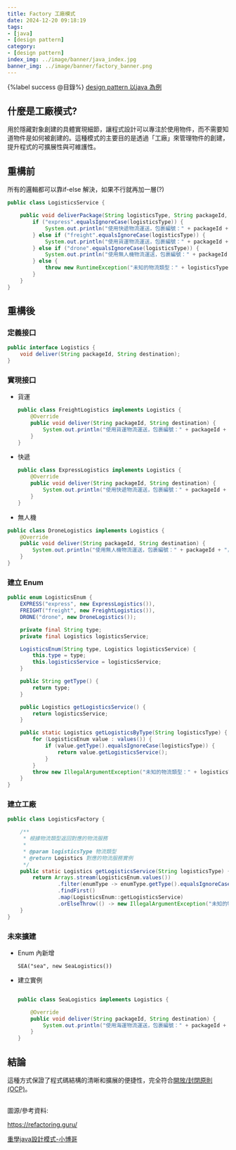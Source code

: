 ```yaml
---
title: Factory 工廠模式
date: 2024-12-20 09:18:19
tags:
- [java]
- [design pattern]
category:
- [design pattern]
index_img: ../image/banner/java_index.jpg
banner_img: ../image/banner/factory_banner.png
---
```

{%label success @目錄%}
[design pattern 以java 為例](../../../../2024/03/30/design-pattern)

## 什麼是工廠模式?
用於隱藏對象創建的具體實現細節，讓程式設計可以專注於使用物件，而不需要知道物件是如何被創建的。這種模式的主要目的是透過「工廠」來管理物件的創建，提升程式的可擴展性與可維護性。

## 重構前
所有的邏輯都可以靠if-else 解決，如果不行就再加一層(?)

```java
public class LogisticsService {

    public void deliverPackage(String logisticsType, String packageId, String destination) {
        if ("express".equalsIgnoreCase(logisticsType)) {
            System.out.println("使用快遞物流運送，包裹編號：" + packageId + "，目的地：" + destination);
        } else if ("freight".equalsIgnoreCase(logisticsType)) {
            System.out.println("使用貨運物流運送，包裹編號：" + packageId + "，目的地：" + destination);
        } else if ("drone".equalsIgnoreCase(logisticsType)) {
            System.out.println("使用無人機物流運送，包裹編號：" + packageId + "，目的地：" + destination);
        } else {
            throw new RuntimeException("未知的物流類型：" + logisticsType);
        }
    }
}

```
## 重構後

### 定義接口

```java
public interface Logistics {
    void deliver(String packageId, String destination);
}
```

### 實現接口

- 貨運
    ```java
    public class FreightLogistics implements Logistics {
        @Override
        public void deliver(String packageId, String destination) {
            System.out.println("使用貨運物流運送，包裹編號：" + packageId + "，目的地：" + destination);
        }
    }
    ```
- 快遞
    ```java
    public class ExpressLogistics implements Logistics {
        @Override
        public void deliver(String packageId, String destination) {
            System.out.println("使用快遞物流運送，包裹編號：" + packageId + "，目的地：" + destination);
        }
    }
    
    ```
- 無人機
```java
public class DroneLogistics implements Logistics {
    @Override
    public void deliver(String packageId, String destination) {
        System.out.println("使用無人機物流運送，包裹編號：" + packageId + "，目的地：" + destination);
    }
}
```
### 建立 Enum

```java
public enum LogisticsEnum {
    EXPRESS("express", new ExpressLogistics()),
    FREIGHT("freight", new FreightLogistics()),
    DRONE("drone", new DroneLogistics());

    private final String type;
    private final Logistics logisticsService;

    LogisticsEnum(String type, Logistics logisticsService) {
        this.type = type;
        this.logisticsService = logisticsService;
    }

    public String getType() {
        return type;
    }

    public Logistics getLogisticsService() {
        return logisticsService;
    }

    public static Logistics getLogisticsByType(String logisticsType) {
        for (LogisticsEnum value : values()) {
            if (value.getType().equalsIgnoreCase(logisticsType)) {
                return value.getLogisticsService();
            }
        }
        throw new IllegalArgumentException("未知的物流類型：" + logisticsType);
    }
}
```

### 建立工廠
```java
public class LogisticsFactory {

    /**
     * 根據物流類型返回對應的物流服務
     *
     * @param logisticsType 物流類型
     * @return Logistics 對應的物流服務實例
     */
    public static Logistics getLogisticsService(String logisticsType) {
        return Arrays.stream(LogisticsEnum.values())
                .filter(enumType -> enumType.getType().equalsIgnoreCase(logisticsType))
                .findFirst()
                .map(LogisticsEnum::getLogisticsService)
                .orElseThrow(() -> new IllegalArgumentException("未知的物流類型：" + logisticsType));
    }
}
```

### 未來擴建

- Enum 內新增
    ```text
    SEA("sea", new SeaLogistics())
    ```
- 建立實例
    ```java
    
    public class SeaLogistics implements Logistics {
    
        @Override
        public void deliver(String packageId, String destination) {
            System.out.println("使用海運物流運送，包裹編號：" + packageId + "，目的地：" + destination);
        }
    }
    ```

## 結論

這種方式保證了程式碼結構的清晰和擴展的便捷性，完全符合[開放/封閉原則 (OCP)](../../../../2024/03/30/ocp)。

##
圖源/參考資料: 

https://refactoring.guru/

[重學java設計模式-小博哥](https://bugstack.cn/md/product/book/design-pattern.html)
